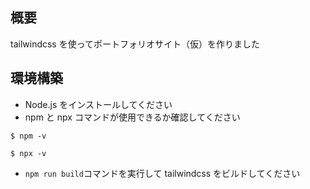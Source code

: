 ## 概要

tailwindcss を使ってポートフォリオサイト（仮）を作りました

## 環境構築

- Node.js をインストールしてください
- npm と npx コマンドが使用できるか確認してください

```
$ npm -v
```

```
$ npx -v
```

- `npm run build`コマンドを実行して tailwindcss をビルドしてください
